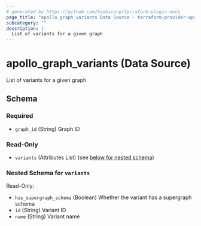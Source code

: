 ```yaml
---
# generated by https://github.com/hashicorp/terraform-plugin-docs
page_title: "apollo_graph_variants Data Source - terraform-provider-apollostudio"
subcategory: ""
description: |-
  List of variants for a given graph
---
```


# apollo_graph_variants (Data Source)

List of variants for a given graph



<!-- schema generated by tfplugindocs -->
## Schema

### Required

- `graph_id` (String) Graph ID

### Read-Only

- `variants` (Attributes List) (see [below for nested schema](#nestedatt--variants))

<a id="nestedatt--variants"></a>
### Nested Schema for `variants`

Read-Only:

- `has_supergraph_schema` (Boolean) Whether the variant has a supergraph schema
- `id` (String) Variant ID
- `name` (String) Variant name
